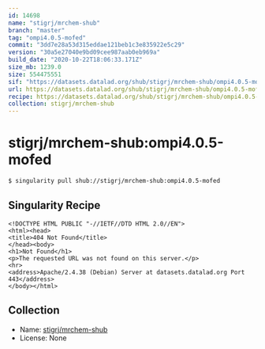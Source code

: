 ```yaml
---
id: 14698
name: "stigrj/mrchem-shub"
branch: "master"
tag: "ompi4.0.5-mofed"
commit: "3dd7e28a53d315eddae121beb1c3e835922e5c29"
version: "30a5e27040e9bd09cee987aab0eb969a"
build_date: "2020-10-22T18:06:33.171Z"
size_mb: 1239.0
size: 554475551
sif: "https://datasets.datalad.org/shub/stigrj/mrchem-shub/ompi4.0.5-mofed/2020-10-22-3dd7e28a-30a5e270/30a5e27040e9bd09cee987aab0eb969a.sif"
url: https://datasets.datalad.org/shub/stigrj/mrchem-shub/ompi4.0.5-mofed/2020-10-22-3dd7e28a-30a5e270/
recipe: https://datasets.datalad.org/shub/stigrj/mrchem-shub/ompi4.0.5-mofed/2020-10-22-3dd7e28a-30a5e270/Singularity
collection: stigrj/mrchem-shub
---
```


# stigrj/mrchem-shub:ompi4.0.5-mofed

```bash
$ singularity pull shub://stigrj/mrchem-shub:ompi4.0.5-mofed
```

## Singularity Recipe

```singularity
<!DOCTYPE HTML PUBLIC "-//IETF//DTD HTML 2.0//EN">
<html><head>
<title>404 Not Found</title>
</head><body>
<h1>Not Found</h1>
<p>The requested URL was not found on this server.</p>
<hr>
<address>Apache/2.4.38 (Debian) Server at datasets.datalad.org Port 443</address>
</body></html>
```

## Collection

 - Name: [stigrj/mrchem-shub](https://github.com/stigrj/mrchem-shub)
 - License: None

